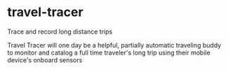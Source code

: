 # travel-tracer
Trace and record long distance trips

Travel Tracer will one day be a helpful, partially automatic traveling buddy to monitor and catalog a full time traveler's 
long trip using their mobile device's onboard sensors
